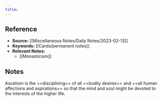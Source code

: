 ```yaml
---
title: 
---
```

## Reference
- **Source:** [[Miscellaneous Notes/Daily Notes/2023-02-13]]
- **Keywords:** [[Cards/permanent notes]]
- **Relevant Notes:** 
	- [[Monasticism]]
## Notes
Ascetism is the ==disciplining== of all ==bodily desires== and ==all human affections and aspirations== so that the mind and soul might be devoted to the interests of the higher life.